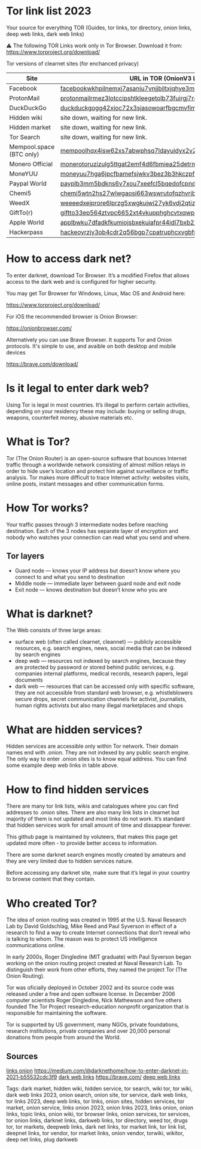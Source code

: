 # Tor link list 2023
Your source for everything TOR (Guides, tor links, tor directory, onion links, deep web links, dark web links)

:warning: The following TOR Links work only in Tor Browser. Download it from: https://www.torproject.org/download/

Tor versions of clearnet sites (for enchanced privacy)

| Site | URL in TOR (OnionV3 Link) |
| --- | --- |
| Facebook | [facebookwkhpilnemxj7asaniu7vnjjbiltxjqhye3mhbshg7kx5tfyd.onion](http://facebookwkhpilnemxj7asaniu7vnjjbiltxjqhye3mhbshg7kx5tfyd.onion) |
| ProtonMail | [protonmailrmez3lotccipshtkleegetolb73fuirgj7r4o4vfu7ozyd.onion](http://protonmailrmez3lotccipshtkleegetolb73fuirgj7r4o4vfu7ozyd.onion) |
| DuckDuckGo | [duckduckgogg42xjoc72x3sjasowoarfbgcmvfimaftt6twagswzczad.onion](https://duckduckgogg42xjoc72x3sjasowoarfbgcmvfimaftt6twagswzczad.onion) |
| Hidden wiki | site down, waiting for new link. |
| Hidden market | site down, waiting for new link. |
| Tor Search | site down, waiting for new link. |
| Mempool.space (BTC only) | [mempoolhqx4isw62xs7abwphsq7ldayuidyx2v2oethdhhj6mlo2r6ad.onion](http://mempoolhqx4isw62xs7abwphsq7ldayuidyx2v2oethdhhj6mlo2r6ad.onion) |
| Monero Official | [monerotoruzizulg5ttgat2emf4d6fbmiea25detrmmy7erypseyteyd.onion](http://monerotoruzizulg5ttgat2emf4d6fbmiea25detrmmy7erypseyteyd.onion) |
| MoneYUU | [moneyuu7hga6jpcfbamefsjwkv3bez3b3hkczpfzjb5zneunpqdh2uyd.onion](http://moneyuu7hga6jpcfbamefsjwkv3bez3b3hkczpfzjb5zneunpqdh2uyd.onion) |
| Paypal World | [payplb3mm5bdkns6v7xou7xeefcl5bqedofcpnd462rw4gm4xbbwfpad.onion](http://payplb3mm5bdkns6v7xou7xeefcl5bqedofcpnd462rw4gm4xbbwfpad.onion) |
| Chemi5 | [chemi5wtn2hs27wlwgaosi663wswrutofqzhvrjb2ogtxpb42gezebqd.onion](http://chemi5wtn2hs27wlwgaosi663wswrutofqzhvrjb2ogtxpb42gezebqd.onion) |
| WeedX | [weeeedxejprore6lprzg5xwgkujwi27yk6vdj2qtizxoxm7dqe52vaid.onion](http://weeeedxejprore6lprzg5xwgkujwi27yk6vdj2qtizxoxm7dqe52vaid.onion) |
| GiftTo(r) | [giftto33ep564ztvpc6652xt4vkupphghcvtxqwpxi6gq5k2fmjd4zid.onion](http://giftto33ep564ztvpc6652xt4vkupphghcvtxqwpxi6gq5k2fmjd4zid.onion) |
| Apple World | [applbwku7dfadkfkumiojsbxekuiafpr44idl7bxb2xll6neykvx35id.onion](http://applbwku7dfadkfkumiojsbxekuiafpr44idl7bxb2xll6neykvx35id.onion) |
| Hackerpass | [hackeoyrzjy3ob4cdr2q56bgp7cpatruphcxvgbfsiw6zeqcc36e4ryd.onion](http://hackeoyrzjy3ob4cdr2q56bgp7cpatruphcxvgbfsiw6zeqcc36e4ryd.onion) |

# How to access dark net?

To enter darknet, download Tor Browser. It’s a modified Firefox that allows access to the dark web and is configured for higher security.

You may get Tor Browser for Windows, Linux, Mac OS and Android here:

https://www.torproject.org/download/

For iOS the recommended browser is Onion Browser:

https://onionbrowser.com/

Alternatively you can use Brave Browser. It supports Tor and Onion protocols.
It's simple to use, and avaible on both desktop and mobile devices

https://brave.com/download/

# Is it legal to enter dark web?

Using Tor is legal in most countries. It’s illegal to perform certain activities, depending on your residency these may include: buying or selling drugs, weapons, counterfeit money, abusive materials etc.

# What is Tor?

Tor (The Onion Router) is an open-source software that bounces Internet traffic through a worldwide network consisting of almost million relays in order to hide user’s location and protect him against surveillance or traffic analysis. Tor makes more difficult to trace Internet activity: websites visits, online posts, instant messages and other communication forms.

# How Tor works?

Your traffic passes through 3 intermediate nodes before reaching destination. Each of the 3 nodes has separate layer of encryption and nobody who watches your connection can read what you send and where.

## Tor layers

- Guard node — knows your IP address but doesn’t know where you connect to and what you send to destination
- Middle node — immediate layer between guard node and exit node
- Exit node — knows destination but doesn’t know who you are

# What is darknet?

The Web consists of three large areas:

- surface web (often called clearnet, cleannet) — publicly accessible resources, e.g. search engines, news, social media that can be indexed by search engines
- deep web — resources not indexed by search engines, because they are protected by password or stored behind public services, e.g. companies internal platforms, medical records, research papers, legal documents
- dark web — resources that can be accessed only with specific software, they are not accessible from standard web browser, e.g. whistleblowers secure drops, secret communication channels for activist, journalists, human rights activists but also many illegal marketplaces and shops

# What are hidden services?

Hidden services are accessible only within Tor network. Their domain names end with .onion. They are not indexed by any public search engine. The only way to enter .onion sites is to know equal address. You can find some example deep web links in table above.

# How to find hidden services

There are many tor link lists, wikis and catalogues where you can find addresses to .onion sites. There are also many link lists in clearnet but majority of them is not updated and most links do not work. It’s standard that hidden services work for small amount of time and dissappear forever.

This github page is maintained by voluteers, that makes this page get updated more often - to provide better access to information.

There are some darknet search engines mostly created by amateurs and they are very limited due to hidden services nature.

Before accessing any darknet site, make sure that it’s legal in your country to browse content that they contain.

# Who created Tor?

The idea of onion routing was created in 1995 at the U.S. Naval Research Lab by David Goldschlag, Mike Reed and Paul Syverson in effect of a research to find a way to create Internet connections that don’t reveal who is talking to whom. The reason was to protect US intelligence communications online.

In early 2000s, Roger Dingledine (MIT graduate) with Paul Syverson began working on the onion routing project created at Naval Research Lab. To distinguish their work from other efforts, they named the project Tor (The Onion Routing).

Tor was oficially deployed in October 2002 and its source code was released under a free and open software license. In December 2006 computer scientists Roger Dingledine, Nick Mathewson and five others founded The Tor Project research-education nonprofit organization that is responsible for maintaining the software.

Tor is supported by US government, many NGOs, private foundations, research institutions, private companies and over 20,000 personal donations from people from around the World.

## Sources

[links onion](https://torguide.github.io/TorGUIDE/)
https://medium.com/@darknethome/how-to-enter-darknet-in-2021-b55532cdc3f9
[dark web links](https://torguide.github.io/TorGUIDE/)
https://brave.com/
[deep web links](https://torguide.github.io/TorGUIDE/)

Tags:
dark market,
hidden wiki,
hidden service,
tor search,
wiki tor,
tor wiki,
dark web links 2023,
onion search,
onion site,
tor service,
dark web links,
tor links 2023,
deep web links,
tor links,
onion sites,
hidden services,
tor market,
onion service,
links onion 2023,
onion links 2023,
links onion,
onion links,
topic links,
onion wiki,
tor browser links,
onion services,
tor services,
tor onion links,
darknet links,
darkweb links,
tor directory,
weed tor,
drugs tor,
tor markets,
deepweb links,
dark net links,
tor market link,
tor link list,
deepnet links,
tor vendor,
tor market links,
onion vendor,
torwiki,
wikitor,
deep net links,
plug darkweb

